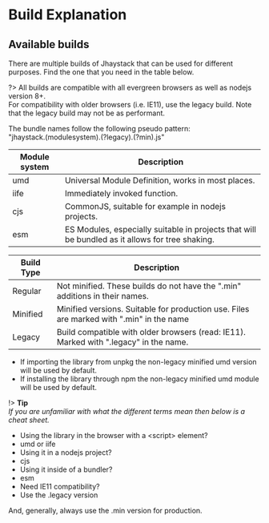 # Build Explanation

## Available builds
There are multiple builds of Jhaystack that can be used for different purposes. Find the one that you need in the table below.

?> All builds are compatible with all evergreen browsers as well as nodejs version 8+.  
For compatibility with older browsers (i.e. IE11), use the legacy build. Note that the legacy build may not be as performant.

The bundle names follow the following pseudo pattern:  
"jhaystack.(modulesystem).(?legacy).(?min).js"

| Module system | Description                                                                                       |
| ---           | ---                                                                                               |
| umd           |   Universal Module Definition, works in most places.                                              |
| iife          |   Immediately invoked function.                                                                   |
| cjs           |   CommonJS, suitable for example in nodejs projects.                                              |
| esm           |   ES Modules, especially suitable in projects that will be bundled as it allows for tree shaking. |

| Build Type    | Description                                                                                       |
| ---           | ---                                                                                               |
| Regular       |   Not minified. These builds do not have the ".min" additions in their names.                     |
| Minified      |   Minified versions. Suitable for production use. Files are marked with ".min" in the name        |
| Legacy        |   Build compatible with older browsers (read: IE11). Marked with ".legacy" in the name.           |

- If importing the library from unpkg the non-legacy minified umd version will be used by default.  
- If installing the library through npm the non-legacy minified umd module will be used by default.

!> **Tip**  
*If you are unfamiliar with what the different terms mean then below is a cheat sheet.*

- Using the library in the browser with a \<script\> element?
 - umd or iife
- Using it in a nodejs project?
 - cjs
- Using it inside of a bundler?
 - esm
- Need IE11 compatibility?
 - Use the .legacy version

And, generally, always use the .min version for production.